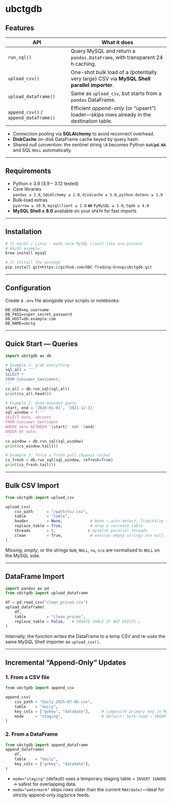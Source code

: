 # ubctgdb

## Features

| API | What it does |
|-----|--------------|
| `run_sql()` | Query MySQL and return a `pandas.DataFrame`, with transparent 24 h caching. |
| `upload_csv()` | One-shot bulk load of a (potentially very large) CSV via **MySQL Shell parallel importer**. |
| `upload_dataframe()` | Same as `upload_csv`, but starts from a `pandas` DataFrame. |
| `append_csv()` / `append_dataframe()` | Efficient *append-only* (or “upsert”) loader—skips rows already in the destination table. |

* Connection pooling via **SQLAlchemy** to avoid reconnect overhead.
* **DiskCache** on-disk DataFrame cache keyed by query hash.
* Shared *null* convention: the sentinel string `\N` becomes Python `NaN`/**`pd.NA`** and SQL `NULL` automatically.

---

## Requirements

* Python ≥ 3.9 (3.9 – 3.12 tested)
* Core libraries  
  `pandas ≥ 2.0`, `SQLAlchemy ≥ 2.0`, `diskcache ≥ 5.0`, `python-dotenv ≥ 1.0`
* Bulk-load extras  
  `pyarrow ≥ 10.0`, `mysqlclient ≥ 2.0` **or** `PyMySQL ≥ 1.0`, `tqdm ≥ 4.0`
* **MySQL Shell ≥ 8.0** available on your `$PATH` for fast imports

---

## Installation

```bash
# 1) macOS / Linux — make sure MySQL client libs are present
# macOS example:
brew install mysql

# 2️) Install the package 
pip install git+https://github.com/UBC-Trading-Group/ubctgdb.git
````

---

## Configuration

Create a `.env` file alongside your scripts or notebooks:

```dotenv
DB_USER=my_username
DB_PASS=super_secret_password
DB_HOST=db.example.com
DB_NAME=ubctg
```

---

## Quick Start — Queries

```python
import ubctgdb as db

# Example 1: grab everything
sql_all = '''
SELECT *
FROM Consumer_Sentiment;
'''
cs_all = db.run_sql(sql_all)
print(cs_all.head())

# Example 2: date-bounded query
start, end = '2020-01-01', '2021-12-31'
sql_window = f'''
SELECT date, umcsent
FROM Consumer_Sentiment
WHERE date BETWEEN '{start}' AND '{end}'
ORDER BY date;
'''
cs_window = db.run_sql(sql_window)
print(cs_window.tail())

# Example 3: force a fresh pull (bypass cache)
cs_fresh = db.run_sql(sql_window, refresh=True)
print(cs_fresh.tail())
```

---

## Bulk CSV Import

```python
from ubctgdb import upload_csv

upload_csv(
    csv_path      = "/path/to/.csv",
    table         = "table",
    header        = None,            # None → auto-detect, True/False to force
    replace_table = True,            # drop & recreate table
    threads       = 8,              # mysqlsh parallel threads
    clean         = True,            # ensures empty strings are null (overwrites csv)
)
```

*Missing*, *empty*, or the strings `NaN`, `NULL`, `na`, `n/a` are normalised to `NULL` on the MySQL side.

---

## DataFrame Import

```python
import pandas as pd
from ubctgdb import upload_dataframe

df = pd.read_csv("clean_prices.csv")
upload_dataframe(
    df,
    table         = "clean_prices",
    replace_table = False,   # CREATE TABLE IF NOT EXISTS …
)
```

Internally, the function writes the DataFrame to a temp CSV and re-uses the same
MySQL Shell importer as `upload_csv()`.

---

## Incremental “Append-Only” Updates

### 1.  From a CSV file

```python
from ubctgdb import append_csv

append_csv(
    csv_path = "daily_2025-07-06.csv",
    table    = "daily",
    key_cols = ["gvkey", "datadate"],     # composite primary key in MySQL
    mode     = "staging",                 # default: bulk-load → INSERT IGNORE
)
```

### 2.  From a DataFrame

```python
from ubctgdb import append_dataframe
append_dataframe(
    df,
    table    = "daily",
    key_cols = ["gvkey", "datadate"],
)  
```

* `mode="staging"` (default) uses a temporary staging table + `INSERT IGNORE`
  → safest for overlapping data.
* `mode="watermark"` skips rows older than the current `MAX(date)`—ideal for
  strictly append-only log/price feeds.

